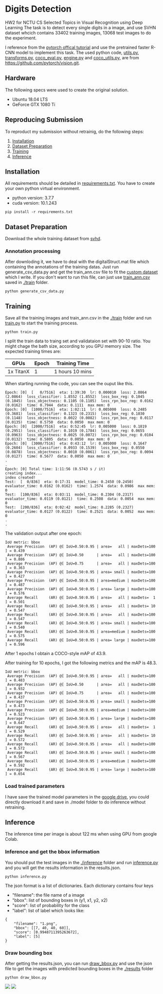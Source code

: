 # Digits Detection
HW2 for NCTU CS Selected Topics in Visual Recognition using Deep Learning
The task is to detect every single digits in a image, and use SVHN dataset whcich contains 33402 training images, 13068 test images to do the experiment.

I reference from the [pytorch offical tutorial](https://pytorch.org/tutorials/intermediate/torchvision_tutorial.html) and use the pretrained faster R-CNN model to implement this task.
The used python code, [utils.py](https://github.com/sweiichen/digits-detection/blob/main/utils.py), [transforms.py](https://github.com/sweiichen/digits-detection/blob/main/transforms.py), [coco_eval.py](https://github.com/sweiichen/digits-detection/blob/main/coco_eval.py), [engine.py](https://github.com/sweiichen/digits-detection/blob/main/engine.py) and [coco_utils.py](https://github.com/sweiichen/digits-detection/blob/main/coco_utils.py), are from https://github.com/pytorch/vision.git.



## Hardware
The following specs were used to create the original solution.
- Ubuntu 18.04 LTS
- GeForce GTX 1080 Ti

## Reproducing Submission
To reproduct my submission without retrainig, do the following steps:
1. [Installation](#installation)
2. [Dataset Preparation](#dataset-preparation)
3. [Training](#training)
4. [Inference](#inference)

## Installation
All requirements should be detailed in [requirements.txt](https://github.com/sweiichen/digits-detection/blob/main/requirements.txt). 
You have to create your own python virtual environment.
- python version: 3.7.7 
- cuda version: 10.1.243

```
pip install -r requirements.txt
```

## Dataset Preparation
Download the whole training dataset from [svhd](http://ufldl.stanford.edu/housenumbers/).
### Annotation processing 
After downloding it, we have to deal with the digitalStruct.mat file which containing the annotations of the training datas.
Just run generate_csv_data.py and get the train_ann.csv file to fit the [custom dataset](https://github.com/sweiichen/digits-detection/blob/main/svhd_dataset.py) which I write.
If you don't want to run this file, can just use [train_ann.csv](https://github.com/sweiichen/digits-detection/blob/main/train/train_ann.csv) saved in [./train](https://github.com/sweiichen/digits-detection/tree/main/train) folder.

```
python generate_csv_data.py
```




## Training
Save all the training images and train_ann.csv in the [./train](https://github.com/sweiichen/digits-detection/tree/main/train) folder and run [train.py](https://github.com/sweiichen/digits-detection/blob/main/train.py) to start the training process. 

```
python train.py
```
I split the train data to traing set and validataion set with 90-10 ratio.
You might chage the bath size, according to you GPU memory size.
The expected training times are:

 GPUs  | Epoch | Training Time
------------ | ------------- | ------------- 
 1x TitanX  | 1 | 1 hours 10 mins

When starting running the code, you can see the ouput like this.
```
Epoch: [0]  [   0/7516]  eta: 1:39:30  lr: 0.000010  loss: 2.0864 (2.0864)  loss_classifier: 1.8552 (1.8552)  loss_box_reg: 0.1045 (0.1045)  loss_objectness: 0.1105 (0.1105)  loss_rpn_box_reg: 0.0162 (0.0162)  time: 0.7944  data: 0.1111  max mem: 0
Epoch: [0]  [1000/7516]  eta: 1:02:11  lr: 0.005000  loss: 0.2485 (0.3681)  loss_classifier: 0.1323 (0.2315)  loss_box_reg: 0.1030 (0.1148)  loss_objectness: 0.0022 (0.0082)  loss_rpn_box_reg: 0.0117 (0.0135)  time: 0.5750  data: 0.0050  max mem: 0
Epoch: [0]  [2000/7516]  eta: 0:52:45  lr: 0.005000  loss: 0.1819 (0.2951)  loss_classifier: 0.1019 (0.1784)  loss_box_reg: 0.0655 (0.0963)  loss_objectness: 0.0025 (0.0072)  loss_rpn_box_reg: 0.0104 (0.0132)  time: 0.5805  data: 0.0050  max mem: 0
Epoch: [0]  [3000/7516]  eta: 0:43:12  lr: 0.005000  loss: 0.1647 (0.2604)  loss_classifier: 0.0933 (0.1539)  loss_box_reg: 0.0550 (0.0878)  loss_objectness: 0.0010 (0.0061)  loss_rpn_box_reg: 0.0094 (0.0127)  time: 0.5677  data: 0.0050  max mem: 0
.
.
Epoch: [0] Total time: 1:11:56 (0.5743 s / it)
creating index...
index created!
Test:  [  0/836]  eta: 0:17:31  model_time: 0.2450 (0.2450)  evaluator_time: 0.0162 (0.0162)  time: 1.2574  data: 0.0986  max mem: 0
Test:  [100/836]  eta: 0:03:11  model_time: 0.2304 (0.2317)  evaluator_time: 0.0119 (0.0121)  time: 0.2508  data: 0.0054  max mem: 0
Test:  [200/836]  eta: 0:02:42  model_time: 0.2285 (0.2327)  evaluator_time: 0.0127 (0.0122)  time: 0.2521  data: 0.0052  max mem: 0
.
.
```

The validation output after one epoch:
```
IoU metric: bbox
 Average Precision  (AP) @[ IoU=0.50:0.95 | area=   all | maxDets=100 ] = 0.439
 Average Precision  (AP) @[ IoU=0.50      | area=   all | maxDets=100 ] = 0.886
 Average Precision  (AP) @[ IoU=0.75      | area=   all | maxDets=100 ] = 0.363
 Average Precision  (AP) @[ IoU=0.50:0.95 | area= small | maxDets=100 ] = 0.427
 Average Precision  (AP) @[ IoU=0.50:0.95 | area=medium | maxDets=100 ] = 0.487
 Average Precision  (AP) @[ IoU=0.50:0.95 | area= large | maxDets=100 ] = 0.576
 Average Recall     (AR) @[ IoU=0.50:0.95 | area=   all | maxDets=  1 ] = 0.501
 Average Recall     (AR) @[ IoU=0.50:0.95 | area=   all | maxDets= 10 ] = 0.547
 Average Recall     (AR) @[ IoU=0.50:0.95 | area=   all | maxDets=100 ] = 0.547
 Average Recall     (AR) @[ IoU=0.50:0.95 | area= small | maxDets=100 ] = 0.540
 Average Recall     (AR) @[ IoU=0.50:0.95 | area=medium | maxDets=100 ] = 0.575
 Average Recall     (AR) @[ IoU=0.50:0.95 | area= large | maxDets=100 ] = 0.596
```
After 1 epochs I obtain a COCO-style mAP of 43.9.

After training for 10 epochs, I got the following metrics and the mAP is 48.3.
```
IoU metric: bbox
 Average Precision  (AP) @[ IoU=0.50:0.95 | area=   all | maxDets=100 ] = 0.483
 Average Precision  (AP) @[ IoU=0.50      | area=   all | maxDets=100 ] = 0.932
 Average Precision  (AP) @[ IoU=0.75      | area=   all | maxDets=100 ] = 0.437
 Average Precision  (AP) @[ IoU=0.50:0.95 | area= small | maxDets=100 ] = 0.473
 Average Precision  (AP) @[ IoU=0.50:0.95 | area=medium | maxDets=100 ] = 0.523
 Average Precision  (AP) @[ IoU=0.50:0.95 | area= large | maxDets=100 ] = 0.647
 Average Recall     (AR) @[ IoU=0.50:0.95 | area=   all | maxDets=  1 ] = 0.529
 Average Recall     (AR) @[ IoU=0.50:0.95 | area=   all | maxDets= 10 ] = 0.572
 Average Recall     (AR) @[ IoU=0.50:0.95 | area=   all | maxDets=100 ] = 0.572
 Average Recall     (AR) @[ IoU=0.50:0.95 | area= small | maxDets=100 ] = 0.567
 Average Recall     (AR) @[ IoU=0.50:0.95 | area=medium | maxDets=100 ] = 0.592
 Average Recall     (AR) @[ IoU=0.50:0.95 | area= large | maxDets=100 ] = 0.654
```



### Load trained parameters
I have save the trained model parameters in the [google drive](https://drive.google.com/file/d/1YlV7PhROIFigH4E-lgHxWlUN6bkRWeOA/view?usp=sharing), you could directly download it and save in ./model folder to do inference without retraining.


## Inference
The inference time per image is about 122 ms when using GPU from google Colab.
### Inference and get the bbox information
You should put the test images in the [./inference](https://github.com/sweiichen/digits-detection/tree/main/inference) folder and run [inference.py](https://github.com/sweiichen/digits-detection/blob/main/inference.py) and you will get the results information in the results.json.
```
python inference.py
```
The json format is a list of dictionaries.
Each dictionary contains four keys
- "filename": the file name of a image 
- "bbox": list of bounding boxes in (y1, x1, y2, x2)
- "score": list of probability for the class
- "label": list of label
which looks like: 
```
{
    "filename": "1.png",
    "bbox": [[7, 40, 40, 60]],
    "score": [0.9948711395263672], 
    "label": [5]
}
```

### Draw bounding box
After getting the results.json, you can run [draw_bbox.py](https://github.com/sweiichen/digits-detection/blob/main/draw_bbox.py) and use the json file to get the images with predicted bounding boxes in the [./results](https://github.com/sweiichen/digits-detection/tree/main/results) folder
```
python draw_bbox.py
```

![](https://i.imgur.com/N7OwQAc.png) 
![](https://i.imgur.com/aVjS6Ww.png)





